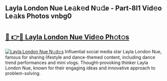 ## Layla London Nue Le𝚊k𝚎d N𝚞𝚍e - Part-8I1 Vid𝚎o Le𝚊ks Photos vnbg0

# <h2><a href="http://fb3eul.evod.top/?m=Layla+London+Nue">🔗 👉🔴 Layla London Nue Vid𝚎o Ph𝚘t𝚘s</a></h2>

[![Layla London Nue N𝚞d𝚎s](https://i.imgur.com/8V9OHl7.gif)](http://fb3eul.evod.top/?m=Layla+London+Nue)
Influential social media star Layla London Nue, famous for sharing lifestyle and dance-themed content, including dance trend performances and mini vlogs. Thought-provoking thinker Layla London Nue, known for their engaging ideas and innovative approach to problem-solving. 
